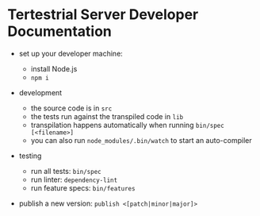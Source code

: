 # Tertestrial Server Developer Documentation

- set up your developer machine:
  - install Node.js
  - `npm i`

- development
  - the source code is in `src`
  - the tests run against the transpiled code in `lib`
  - transpilation happens automatically when running `bin/spec [<filename>]`
  - you can also run `node_modules/.bin/watch` to start an auto-compiler

- testing
  - run all tests: `bin/spec`
  - run linter: `dependency-lint`
  - run feature specs: `bin/features`

- publish a new version: `publish <[patch|minor|major]>`
